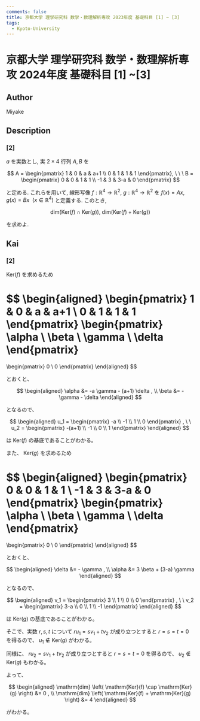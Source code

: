 ```yaml
---
comments: false
title: 京都大学 理学研究科 数学・数理解析専攻 2023年度 基礎科目 [1] ~ [3]
tags:
  - Kyoto-University
---
```

# 京都大学 理学研究科 数学・数理解析専攻 2024年度 基礎科目 \[1\] ~\[3\]

## **Author**
Miyake

## **Description**
### \[2\]
$a$ を実数とし, 実 $2 \times 4$ 行列 $A, B$ を

$$
A = \begin{pmatrix}
1 & 0 & a & a+1 \\ 0 & 1 & 1 & 1
\end{pmatrix},
\ \ \ 
B = \begin{pmatrix}
0 & 0 & 1 & 1 \\ -1 & 3 & 3-a & 0
\end{pmatrix}
$$

と定める. これらを用いて, 線形写像 $f: \mathbb{R}^4 \rightarrow \mathbb{R}^2$, $g: \mathbb{R}^4 \rightarrow \mathbb{R}^2$ を $f(x) = Ax$, $g(x) = Bx \ \ (x \in \mathbb{R}^4 )$ と定義する. このとき,

$$
\text{dim}(\text{Ker}(f) \cap \text{Ker}(g)),\  \text{dim}(\text{Ker}(f) + \text{Ker}(g))
$$

を求めよ.

## **Kai**
### \[2\]
$\mathrm{Ker}(f)$ を求めるため

$$
\begin{aligned}
\begin{pmatrix} 1 & 0 & a & a+1 \\ 0 & 1 & 1 & 1 \end{pmatrix}
\begin{pmatrix} \alpha \\ \beta \\ \gamma \\ \delta \end{pmatrix}
=
\begin{pmatrix} 0 \\ 0 \end{pmatrix}
\end{aligned}
$$

とおくと、

$$
\begin{aligned}
\alpha &= -a \gamma - (a+1) \delta
, \\
\beta &= - \gamma - \delta
\end{aligned}
$$

となるので、

$$
\begin{aligned}
u_1 = \begin{pmatrix} -a \\ -1 \\ 1 \\ 0 \end{pmatrix}
, \ \ 
u_2 = \begin{pmatrix} -(a+1) \\ -1 \\ 0 \\ 1 \end{pmatrix}
\end{aligned}
$$

は $\mathrm{Ker}(f)$ の基底であることがわかる。

また、 $\mathrm{Ker}(g)$ を求めるため

$$
\begin{aligned}
\begin{pmatrix} 0 & 0 & 1 & 1 \\ -1 & 3 & 3-a & 0 \end{pmatrix}
\begin{pmatrix} \alpha \\ \beta \\ \gamma \\ \delta \end{pmatrix}
=
\begin{pmatrix} 0 \\ 0 \end{pmatrix}
\end{aligned}
$$

とおくと、

$$
\begin{aligned}
\delta &= - \gamma
, \\
\alpha &= 3 \beta + (3-a) \gamma
\end{aligned}
$$

となるので、

$$
\begin{aligned}
v_1 = \begin{pmatrix} 3 \\ 1 \\ 0 \\ 0 \end{pmatrix}
, \ \ 
v_2 = \begin{pmatrix} 3-a \\ 0 \\ 1 \\ -1 \end{pmatrix}
\end{aligned}
$$

は $\mathrm{Ker}(g)$ の基底であることがわかる。

そこで、実数 $r,s,t$ について
$r u_1 = s v_1 + t v_2$ が成り立つとすると
$r=s=t=0$ を得るので、 $u_1 \notin \mathrm{Ker}(g)$ がわかる。

同様に、 $r u_2 = s v_1 + t v_2$ が成り立つとすると
$r=s=t=0$ を得るので、 $u_2 \notin \mathrm{Ker}(g)$ もわかる。

よって、

$$
\begin{aligned}
\mathrm{dim} \left( \mathrm{Ker}(f) \cap \mathrm{Ker}(g) \right)
&= 0
, \\
\mathrm{dim} \left( \mathrm{Ker}(f) + \mathrm{Ker}(g) \right)
&= 4
\end{aligned}
$$

がわかる。